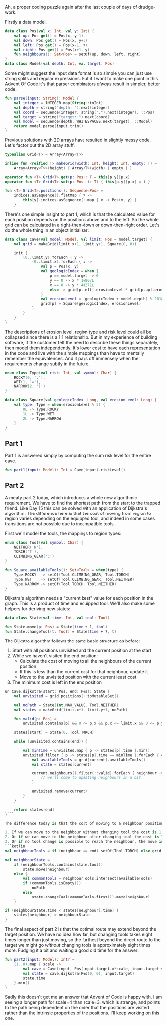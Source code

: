 Ah, a proper coding puzzle again after the last couple of days of drudge-work.

Firstly a data model.
```kotlin
data class Pos(val x: Int, val y: Int) {
	val up: Pos get() = Pos(x, y-1)
	val down: Pos get() = Pos(x, y+1)
	val left: Pos get() = Pos(x-1, y)
	val right: Pos get() = Pos(x+1, y)
	fun neighbours(): Set<Pos> = setOf(up, down, left, right)
}
data class Model(val depth: Int, val target: Pos)
```

Some might suggest the input data format is so simple you can just use string splits and regular expressions. But if I want to make one point in this Advent Of Code it's that parser combinators *always* result in simpler, better code.
```kotlin
fun parse(input: String): Model {
	val integer = INTEGER.map(String::toInt)
	val depth = string("depth: ").next(integer)
	val coord = sequence(integer, string(",").next(integer), ::Pos)
	val target = string("target: ").next(coord)
	val model = sequence(depth, WHITESPACES.next(target), ::Model)
	return model.parse(input.trim())
}
```

Previous solutions with 2D arrays have resulted in slightly messy code. Let's factor out the 2D array stuff.
```kotlin
typealias Grid<T> = Array<Array<T>>

inline fun <reified T> makeGrid(width: Int, height: Int, empty: T) =
	Array<Array<T>>(height) { Array<T>(width) { empty } }

operator fun <T> Grid<T>.get(p: Pos): T = this[p.y][p.x]
operator fun <T> Grid<T>.set(p: Pos, t: T) { this[p.y][p.x] = t }

fun <T> Grid<T>.positions(): Sequence<Pos> =
	indices.asSequence().flatMap { y ->
		this[y].indices.asSequence().map { x -> Pos(x, y) }
	}
```

There's one simple insight to part 1, which is that the calculated value for each position depends on the positions above and to the left. So the whole grid can be calculated in a right-then-down or down-then-right order. Let's do the whole thing in an object initialiser:
```kotlin
data class Cave(val model: Model, val limit: Pos = model.target) {
	val grid = makeGrid(limit.x+1, limit.y+1, Square(0, 0))

	init {
		(0..limit.y).forEach { y ->
			(0..limit.x).forEach { x ->
				val p = Pos(x, y)
				val geologicIndex = when {
					p == model.target -> 0
					y == 0 -> x * 16807L
					x == 0 -> y * 48271L
					else -> grid[p.left].erosionLevel * grid[p.up].erosionLevel
				}
				val erosionLevel = (geologicIndex + model.depth) % 20183L
				grid[p] = Square(geologicIndex, erosionLevel)
			}
		}
	}
}
```

The descriptions of erosion level, region type and risk level could all be collapsed since there is a 1:1 relationship. But in my experience of building software, if the customer felt the need to describe these things separately, then model them independently. It's lower cost to have each representation in the code and live with the simple mappings than have to mentally remember the equivalences. And it pays off immensely when the requirements change subtly in the future.
```kotlin
enum class Type(val risk: Int, val symbol: Char) {
	ROCKY(0, '.'),
	WET(1, '='),
	NARROW(2, '|')
}

data class Square(val geologicIndex: Long, val erosionLevel: Long) {
	val type: Type = when(erosionLevel % 3) {
		0L -> Type.ROCKY
		1L -> Type.WET
		2L -> Type.NARROW
	}
}
```

## Part 1
Part 1 is answered simply by computing the sum risk level for the entire cave.
```kotlin
fun part1(input: Model): Int = Cave(input).riskLevel()
```

## Part 2
A meaty part 2 today, which introduces a whole new algorithmic requirement. We have to find the shortest path from the start to the trapped friend. Like Day 15 this can be solved with an application of Dijkstra's algorithm. The difference here is that the cost of moving from region to region varies depending on the equipped tool, and indeed in some cases transitions are not possible due to incompatible tools.

First we'll model the tools, the mappings to region types:
```kotlin
enum class Tool(val symbol: Char) { 
	NEITHER('N'),
	TORCH('T'),
	CLIMBING_GEAR('C')
}

fun Square.availableTools(): Set<Tool> = when(type) {
	Type.ROCKY  -> setOf(Tool.CLIMBING_GEAR, Tool.TORCH)
	Type.WET    -> setOf(Tool.CLIMBING_GEAR, Tool.NEITHER)
	Type.NARROW -> setOf(Tool.TORCH, Tool.NEITHER)
}
```

Dijkstra's algorithm needs a "current best" value for each position in the graph. This is a product of time and equipped tool. We'll also make some helpers for deriving new states:
```kotlin
data class State(val time: Int, val tool: Tool)

fun State.move(p: Pos) = State(time + 1, tool)
fun State.changeTool(t: Tool) = State(time + 7, t)
```

The Dijkstra algorithm follows the same basic structure as before:
1. Start with all positions unvisited and the current position at the start
2. While we haven't visited the end position:
	- Calculate the cost of moving to all the neighbours of the current position
	- If this is less than the current cost for that neighbour, update it
	- Move to the unvisited position with the current least cost
3. The minimum cost is left in the end position

```kotlin
un Cave.dijkstra(start: Pos, end: Pos): State {
	val unvisited = grid.positions().toMutableSet()

	val noPath = State(Int.MAX_VALUE, Tool.NEITHER)
	val states = makeGrid(limit.x+1, limit.y+1, noPath)

	fun valid(p: Pos) = 
		unvisited.contains(p) && 0 <= p.x && p.x <= limit.x && 0 <= p.y && p.y <= limit.y

	states[start] = State(0, Tool.TORCH)

	while (unvisited.contains(end)) {

		val minTime = unvisited.map { p -> states[p].time }.min()
		unvisited.filter { p -> states[p].time == minTime }.forEach { current ->
			val availableTools = grid[current].availableTools()
			val state = states[current]

			current.neighbours().filter(::valid).forEach { neighbour ->
				// we'll come to updating neighbours in a bit
			}

			unvisited.remove(current)
		}
	}

	return states[end]
}```

The difference today is that the cost of moving to a neighbour position is considerably more complex and must take the transition of tools into account. Firstly, we must match the tools available at the current position with the tools available at the neighbour position. Then:

1. If we can move to the neighbour without changing tool the cost is 1 minute.
2. Or if we can move to the neighbour after changing tool the cost is 7 minutes to change tool then 1 minute to move.
3. Or if no tool change is possible to reach the neighbour, the move is impossible. 
```kotlin
val neighbourTools = if (neighbour == end) setOf(Tool.TORCH) else grid[neighbour].availableTools()

val neighbourState =
	if (neighbourTools.contains(state.tool))
		state.move(neighbour)
	else {
		val commonTools = neighbourTools.intersect(availableTools)
		if (commonTools.isEmpty())
			noPath
		else 
			state.changeTool(commonTools.first()).move(neighbour)
	}

if (neighbourState.time < states[neighbour].time) {
	states[neighbour] = neighbourState
}	
```
The final aspect of part 2 is that the optimal route may extend beyond the target position. We have no idea how far, but changing tools takes eight times longer than just moving, so the furthest beyond the direct route to the target we might go _without_ changing tools is approximately eight times more. Fudging it a bit and waiting a good old time for the answer:
```kotlin
fun part2(input: Model): Int? =
	(1..8).map { scale -> 	
		val cave = Cave(input, Pos(input.target.x*scale, input.target.y*scale))
		val state = cave.dijkstra(Pos(0, 0), input.target)
		state.time
	}.min()
}
```

Sadly this doesn't get me an answer that Advent of Code is happy with. I am seeing a longer path for scale=4 than scale=3, which is strange, and points to the path being dependent on the order that the positions are visited rather than the intrinsic properties of the positions. I'll keep working on this one.
